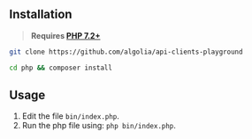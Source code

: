 ## Installation

> **Requires [PHP 7.2+](https://php.net/releases/)**

```bash
git clone https://github.com/algolia/api-clients-playground
```

```bash
cd php && composer install
```

## Usage

1. Edit the file `bin/index.php`.
2. Run the php file using: `php bin/index.php`.
